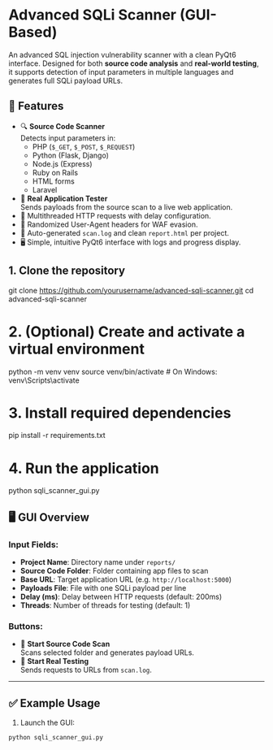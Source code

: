 # Advanced SQLi Scanner (GUI-Based)

An advanced SQL injection vulnerability scanner with a clean PyQt6 interface. Designed for both **source code analysis** and **real-world testing**, it supports detection of input parameters in multiple languages and generates full SQLi payload URLs.

## 🚀 Features

- 🔍 **Source Code Scanner**  
  Detects input parameters in:
  - PHP (`$_GET`, `$_POST`, `$_REQUEST`)
  - Python (Flask, Django)
  - Node.js (Express)
  - Ruby on Rails
  - HTML forms
  - Laravel
- 🧪 **Real Application Tester**  
  Sends payloads from the source scan to a live web application.
- 🧵 Multithreaded HTTP requests with delay configuration.
- 🧠 Randomized User-Agent headers for WAF evasion.
- 📄 Auto-generated `scan.log` and clean `report.html` per project.
- 🖥️ Simple, intuitive PyQt6 interface with logs and progress display.

## 1. Clone the repository
git clone https://github.com/yourusername/advanced-sqli-scanner.git
cd advanced-sqli-scanner

# 2. (Optional) Create and activate a virtual environment
python -m venv venv
source venv/bin/activate         # On Windows: venv\Scripts\activate

# 3. Install required dependencies
pip install -r requirements.txt

# 4. Run the application
python sqli_scanner_gui.py


## 🖥️ GUI Overview

### Input Fields:
- **Project Name**: Directory name under `reports/`
- **Source Code Folder**: Folder containing app files to scan
- **Base URL**: Target application URL (e.g. `http://localhost:5000`)
- **Payloads File**: File with one SQLi payload per line
- **Delay (ms)**: Delay between HTTP requests (default: 200ms)
- **Threads**: Number of threads for testing (default: 1)

### Buttons:
- 🔎 **Start Source Code Scan**  
  Scans selected folder and generates payload URLs.
- 🧪 **Start Real Testing**  
  Sends requests to URLs from `scan.log`.

---

## ✅ Example Usage

1. Launch the GUI:
```bash
python sqli_scanner_gui.py
